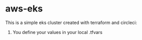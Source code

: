 # aws-eks

This is a simple eks cluster created with terraform and circleci:

1. You define your values in your local <youfile>.tfvars 
